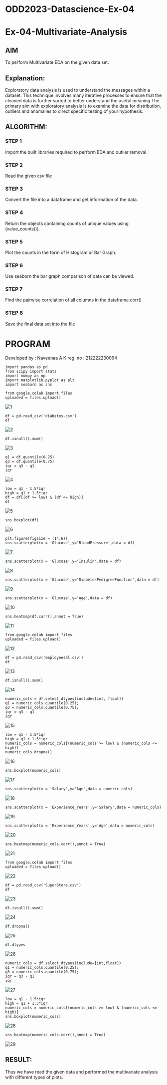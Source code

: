 # ODD2023-Datascience-Ex-04
# Ex-04-Multivariate-Analysis
## AIM
To perform Multivariate EDA on the given data set.

## Explanation:
Exploratory data analysis is used to understand the messages within a dataset. This technique involves many iterative processes to ensure that the cleaned data is further sorted to better understand the useful meaning.The primary aim with exploratory analysis is to examine the data for distribution, outliers and anomalies to direct specific testing of your hypothesis.

## ALGORITHM:
### STEP 1
Import the built libraries required to perform EDA and outlier removal.

### STEP 2
Read the given csv file

### STEP 3
Convert the file into a dataframe and get information of the data.

### STEP 4
Return the objects containing counts of unique values using (value_counts()).

### STEP 5
Plot the counts in the form of Histogram or Bar Graph.

### STEP 6
Use seaborn the bar graph comparison of data can be viewed.

### STEP 7
Find the pairwise correlation of all columns in the dataframe.corr()

### STEP 8
Save the final data set into the file

# PROGRAM
Developed by : Naveenaa A K
reg .no : 212222230094
```
import pandas as pd
from scipy import stats
import numpy as np
import matplotlib.pyplot as plt
import seaborn as sns
```
```
from google.colab import files
uploaded = files.upload()
```
![1](https://github.com/naveenaakumarasamy/Datascience-Ex-04/assets/113497406/7ce83188-1f05-4c83-b0c0-8cab621a6503)
```
df = pd.read_csv('diabetes.csv')
df
```
![2](https://github.com/naveenaakumarasamy/Datascience-Ex-04/assets/113497406/7203478a-f1a0-4c5c-88fa-b40bf6dbbadd)
```
df.isnull().sum()
```
![3](https://github.com/naveenaakumarasamy/Datascience-Ex-04/assets/113497406/7fe2e1c3-7649-451a-8723-8775091f593e)
```
q1 = df.quantile(0.25)
q3 = df.quantile(0.75)
iqr = q3 - q1
iqr
```
![4](https://github.com/naveenaakumarasamy/Datascience-Ex-04/assets/113497406/2ab18535-def0-4de9-9683-ac542bbbc499)
```
low = q1 - 1.5*iqr
high = q1 + 1.5*iqr
df = df[(df >= low) & (df <= high)]
df
```
![5](https://github.com/naveenaakumarasamy/Datascience-Ex-04/assets/113497406/0d076a54-8d1d-429f-b779-9d9d2fd936d8)
```
sns.boxplot(df)
```
![6](https://github.com/naveenaakumarasamy/Datascience-Ex-04/assets/113497406/c0b41fc0-9962-41b7-9c72-7c1f06425f07)
```
plt.figure(figsize = (14,6))
sns.scatterplot(x = 'Glucose',y='BloodPressure',data = df)
```
![7](https://github.com/naveenaakumarasamy/Datascience-Ex-04/assets/113497406/8a782e4b-464f-41c5-aac5-32726540808a)
```
sns.scatterplot(x = 'Glucose',y='Insulin',data = df)
```
![8](https://github.com/naveenaakumarasamy/Datascience-Ex-04/assets/113497406/d08be74e-bb3d-411b-adf6-1effdd4facca)
```
sns.scatterplot(x = 'Glucose',y='DiabetesPedigreeFunction',data = df)
```
![9](https://github.com/naveenaakumarasamy/Datascience-Ex-04/assets/113497406/2c22ff67-7005-4d68-bbc9-840c9953e5c0)
```
sns.scatterplot(x = 'Glucose',y='Age',data = df)
```
![10](https://github.com/naveenaakumarasamy/Datascience-Ex-04/assets/113497406/ee966e75-1339-46ce-a704-7c10acf279a0)
```
sns.heatmap(df.corr(),annot = True)
```
![11](https://github.com/naveenaakumarasamy/Datascience-Ex-04/assets/113497406/b1f1498b-1170-4f94-8f43-ba9aa3056bcf)
```
from google.colab import files
uploaded = files.upload()
```
![12](https://github.com/naveenaakumarasamy/Datascience-Ex-04/assets/113497406/5049c3f3-e11e-4a58-aefa-7790d6ffe9cc)
```
df = pd.read_csv('employeesal.csv')
df
```
![13](https://github.com/naveenaakumarasamy/Datascience-Ex-04/assets/113497406/963ec82b-4046-473c-a319-a0d0d4474a37)
```
df.isnull().sum()
```

![14](https://github.com/naveenaakumarasamy/Datascience-Ex-04/assets/113497406/6299e8e0-352c-49fb-bf62-7479e816905e)
```
numeric_cols = df.select_dtypes(include=[int, float])
q1 = numeric_cols.quantile(0.25);
q3 = numeric_cols.quantile(0.75);
iqr = q3 - q1
iqr
```

![15](https://github.com/naveenaakumarasamy/Datascience-Ex-04/assets/113497406/cb0b0f54-60ec-4f36-a1cb-75a1cecef155)
```
low = q1 - 1.5*iqr
high = q1 + 1.5*iqr
numeric_cols = numeric_cols[(numeric_cols >= low) & (numeric_cols <= high)]
numeric_cols.dropna()
```

![16](https://github.com/naveenaakumarasamy/Datascience-Ex-04/assets/113497406/f452c419-bbdf-4b63-8c43-85f8bee9dc16)
```
sns.boxplot(numeric_cols)
```
![17](https://github.com/naveenaakumarasamy/Datascience-Ex-04/assets/113497406/bed6c4f9-9448-46f8-bd57-4dc00729f7af)
```
sns.scatterplot(x = 'Salary',y='Age',data = numeric_cols)
```
![18](https://github.com/naveenaakumarasamy/Datascience-Ex-04/assets/113497406/5c1d2759-1ff1-458e-bea1-8aae2c88dec9)
```
sns.scatterplot(x = 'Experience_Years',y='Salary',data = numeric_cols)
```
![19](https://github.com/naveenaakumarasamy/Datascience-Ex-04/assets/113497406/03e12a08-834e-46e9-b00f-b8e85ab33a44)
```
sns.scatterplot(x = 'Experience_Years',y='Age',data = numeric_cols)
```
![20](https://github.com/naveenaakumarasamy/Datascience-Ex-04/assets/113497406/360a9258-2b26-4286-b8fe-e1dfff976c87)
```
sns.heatmap(numeric_cols.corr(),annot = True)
```
![21](https://github.com/naveenaakumarasamy/Datascience-Ex-04/assets/113497406/276e96e1-f8bd-4358-a7ab-8deba81f8454)
```
from google.colab import files
uploaded = files.upload()
```
![22](https://github.com/naveenaakumarasamy/Datascience-Ex-04/assets/113497406/070e1037-7270-4d1a-8dfd-44767290745f)
```
df = pd.read_csv('SuperStore.csv')
df
```
![23](https://github.com/naveenaakumarasamy/Datascience-Ex-04/assets/113497406/e950c416-9261-4ba3-ab17-4a161c86b168)
```
df.isnull().sum()
```
![24](https://github.com/naveenaakumarasamy/Datascience-Ex-04/assets/113497406/547659e9-026b-401b-b88f-056caece545a)
```
df.dropna()
```
![25](https://github.com/naveenaakumarasamy/Datascience-Ex-04/assets/113497406/840e4d74-913f-4a1d-b071-301aa0e07772)
```
df.dtypes
```
![26](https://github.com/naveenaakumarasamy/Datascience-Ex-04/assets/113497406/074747bd-9a1c-46ed-bb65-b4230dd064a3)
```
numeric_cols = df.select_dtypes(include=[int,float])
q1 = numeric_cols.quantile(0.25);
q3 = numeric_cols.quantile(0.75);
iqr = q3 - q1
iqr
```
![27](https://github.com/naveenaakumarasamy/Datascience-Ex-04/assets/113497406/edfc7b2b-85fa-4ef1-b5d1-4e9221593aec)
```
low = q1 - 1.5*iqr
high = q1 + 1.5*iqr
numeric_cols = numeric_cols[(numeric_cols >= low) & (numeric_cols <= high)]
sns.boxplot(numeric_cols)
```
![28](https://github.com/naveenaakumarasamy/Datascience-Ex-04/assets/113497406/cde829c2-81dc-4509-b8a1-a5893362d2e9)
```
sns.heatmap(numeric_cols.corr(),annot = True)
```
![29](https://github.com/naveenaakumarasamy/Datascience-Ex-04/assets/113497406/3f6e6f9f-125b-424c-9d5e-8605085697ef)
## RESULT:
Thus we have read the given data and performed the multivariate analysis with different types of plots.

